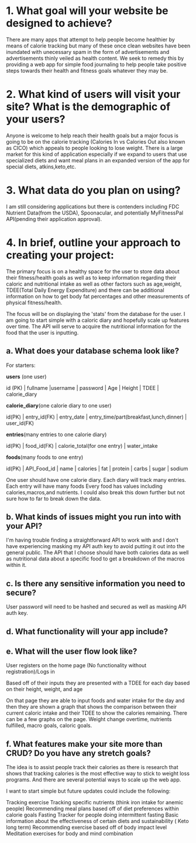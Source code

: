# 1. What goal will your website be designed to achieve?

There are many apps that attempt to help people become healthier by means of calorie tracking but many of these once clean websites have been inundated with unecessary spam in the form of advertisements and advertisements thinly veiled as health content. We seek to remedy this by providing a web app for simple food journaling to help people take positive steps towards their health and fitness goals whatever they may be. 

# 2. What kind of users will visit your site? What is the demographic of your users?

Anyone is welcome to help reach their health goals but a major focus is going to be on the calorie tracking (Calories In vs Calories Out also known as CICO) which appeals to people looking to lose weight. There is a large market for this kind of application especially if we expand to users that use specialized diets and want meal plans in an expanded version of the app for special diets, atkins,keto,etc. 

# 3. What data do you plan on using? 

 I am still considering applications but there is contenders including FDC Nutrient Data(from the USDA), Spoonacular, and potentially MyFitnessPal API(pending their application approval). 

# 4. In brief, outline your approach to creating your project:

The primary focus is on a healthy space for the user to store data about their fitness/health goals as well as to keep information regarding their caloric and nutritional intake as well as other factors such as age,weight, TDEE(Total Daily Energy Expenditure) and there can be additional information on how to get body fat percentages and other measurements of physical fitness/health.

The focus will be on displaying the 'stats' from the database for the user. I am going to start simple with a caloric diary and hopefully scale up features over time. The API will serve to acquire the nutritional information for the food that the user is inputting.


## a. What does your database schema look like?
For starters:

__users__ (one user)

id (PK) | fullname |username | password | Age | Height | TDEE | calorie_diary 


__calorie_diary__(one calorie diary to one user)

id(PK) | entry_id(FK) |  entry_date  | entry_time/part(breakfast,lunch,dinner) | user_id(FK)

__entries__(many entries to one calorie diary)

id(PK) | food_id(FK) | calorie_total(for one entry) | water_intake 

__foods__(many foods to one entry)

id(PK) | API_Food_id | name | calories | fat | protein | carbs | sugar | sodium 


One user should have one calorie diary. 
Each diary will track many entries.
Each entry will have many foods
Every food has values including calories,macros,and nutrients. I could also break this down further but not sure how to far to break down the data. 

## b. What kinds of issues might you run into with your API?
I'm having trouble finding a straightforward API to work with and I don't have experiencing masking my API auth key to avoid putting it out into the general public. The API that I choose should have both calories data as well as nutritional data about a specific food to get a breakdown of the macros within it. 

## c. Is there any sensitive information you need to secure?
User password will need to be hashed and secured as well as masking API auth key.
## d. What functionality will your app include?

## e. What will the user flow look like?
User registers on the home page (No functionality without registration)/Logs in

Based off of their inputs they are presented with a TDEE for each day based on their height, weight, and age

On that page they are able to input foods and water intake for the day and then they are shown a graph that shows the comparison between their current caloric intake and their TDEE to show the calories remaining. There can be a few graphs on the page. Weight change overtime, nutrients fulfilled, macro goals, caloric goals. 


## f. What features make your site more than CRUD? Do you have any stretch goals? 
The idea is to assist people track their calories as there is research that shows that tracking calories is the most effective way to stick to weight loss programs. And there are several potential ways to scale up the web app. 

I want to start simple but future updates could include the following:

Tracking exercise
Tracking specific nutrients (think iron intake for anemic people)
Recommending meal plans based off of diet preferences within calorie goals 
Fasting Tracker for people doing intermittent fasting
Basic information about the effectiveness of certain diets and sustainability ( Keto long term)
Recommending exercise based off of body impact level 
Meditation exercises for body and mind combination 
